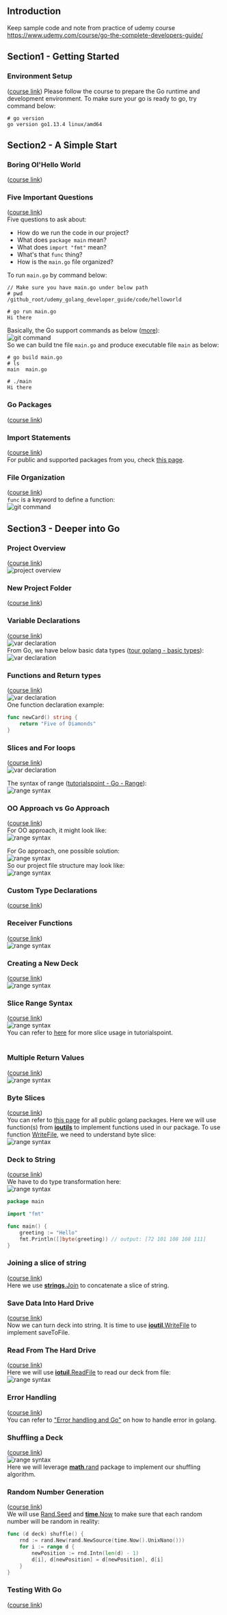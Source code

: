 ## Introduction
Keep sample code and note from practice of udemy course https://www.udemy.com/course/go-the-complete-developers-guide/

## Section1 - Getting Started

### Environment Setup
([course link](https://www.udemy.com/course/go-the-complete-developers-guide/learn/lecture/7797236#overview)) Please follow the course to prepare the Go runtime and development environment. To make sure your go is ready to go, try command below:
```console
# go version
go version go1.13.4 linux/amd64
```

## Section2 - A Simple Start 

### Boring OI'Hello World
([course link](https://www.udemy.com/course/go-the-complete-developers-guide/learn/lecture/7797244#overview))

### Five Important Questions
([course link](https://www.udemy.com/course/go-the-complete-developers-guide/learn/lecture/7797246#overview))<br/>
Five questions to ask about:
* How do we run the code in our project?
* What does `package main` mean?
* What does `import "fmt"` mean?
* What's that `func` thing?
* How is the `main.go` file organized?

To run `main.go` by command below:
```console
// Make sure you have main.go under below path
# pwd
/github_root/udemy_golang_developer_guide/code/helloworld

# go run main.go
Hi there
```

Basically, the Go support commands as below ([more](https://golang.org/cmd/)):
</br>
![git command](images/S2_1.PNG)
<br/>
So we can build tne file `main.go` and produce executable file `main` as below:
```console
# go build main.go
# ls
main  main.go

# ./main
Hi there
```
### Go Packages
([course link](https://www.udemy.com/course/go-the-complete-developers-guide/learn/lecture/7797248#overview)) <br/>

### Import Statements
([course link](https://www.udemy.com/course/go-the-complete-developers-guide/learn/lecture/7797250#overview)) <br/>
For public and supported packages from you, check [this page](https://golang.org/pkg/).

### File Organization
([course link](https://www.udemy.com/course/go-the-complete-developers-guide/learn/lecture/7797252#overview)) <br/>
`func` is a keyword to define a function:<br/>
![git command](images/S2_2.PNG)
<br/>

## Section3 - Deeper into Go


### Project Overview
([course link](https://www.udemy.com/course/go-the-complete-developers-guide/learn/lecture/7797262#overview)) <br/>
![project overview](images/S3_1.PNG)
<br/>


### New Project Folder
([course link](https://www.udemy.com/course/go-the-complete-developers-guide/learn/lecture/7797266#overview)) <br/>

### Variable Declarations
([course link](https://www.udemy.com/course/go-the-complete-developers-guide/learn/lecture/7797268#overview)) <br/>
![var declaration](images/S3_2.PNG)
<br/>
From Go, we have below basic data types ([tour golang - basic types](https://tour.golang.org/basics/11)): <br/>
![var declaration](images/S3_3.PNG)
<br/>

### Functions and Return types
([course link](https://www.udemy.com/course/go-the-complete-developers-guide/learn/lecture/7797272#overview)) <br/>
![var declaration](images/S3_4.PNG)
<br/>
One function declaration example:
```go
func newCard() string {
    return "Five of Diamonds"
}
```

### Slices and For loops
([course link](https://www.udemy.com/course/go-the-complete-developers-guide/learn/lecture/7797274#overview)) <br/>
![var declaration](images/S3_5.PNG)
<br/>

The syntax of range ([tutorialspoint - Go - Range](https://www.tutorialspoint.com/go/go_range.htm)): <br/>
![range syntax](images/S3_6.PNG)
<br/>

### OO Approach vs Go Approach
([course link](https://www.udemy.com/course/go-the-complete-developers-guide/learn/lecture/7797276#overview)) <br/>
For OO approach, it might look like: <br/>
![range syntax](images/S3_7.PNG)
<br/>

For Go approach, one possible solution: <br/>
![range syntax](images/S3_8.PNG)
<br/>
So our project file structure may look like: <br/>
![range syntax](images/S3_9.PNG)
<br/>

### Custom Type Declarations
([course link](https://www.udemy.com/course/go-the-complete-developers-guide/learn/lecture/7797278#overview)) <br/>


### Receiver Functions
([course link](https://www.udemy.com/course/go-the-complete-developers-guide/learn/lecture/7797280#overview)) <br/>
![range syntax](images/S3_10.PNG)
<br/>

### Creating a New Deck
([course link](https://www.udemy.com/course/go-the-complete-developers-guide/learn/lecture/7797282#overview)) <br/>
![range syntax](images/S3_11.PNG)
<br/>

### Slice Range Syntax
([course link](https://www.udemy.com/course/go-the-complete-developers-guide/learn/lecture/7797284#overview)) <br/>
![range syntax](images/S3_12.PNG)
<br/>
You can refer to [here](https://www.tutorialspoint.com/go/go_slice.htm) for more slice usage in tutorialspoint.<br/>
<br/>
### Multiple Return Values
([course link](https://www.udemy.com/course/go-the-complete-developers-guide/learn/lecture/7797286#overview)) <br/>
![range syntax](images/S3_13.PNG)
<br/>
### Byte Slices
([course link](https://www.udemy.com/course/go-the-complete-developers-guide/learn/lecture/7797288#overview)) <br/>
You can refer to [this page](https://golang.org/pkg/) for all public golang packages. Here we will
use function(s) from <b>[ioutils](https://golang.org/pkg/io/ioutil/)</b> to implement functions used
in our package. To use function [WriteFile](https://golang.org/pkg/io/ioutil/#WriteFile), we need to understand byte slice:<br/>
![range syntax](images/S3_14.PNG)
<br/>
### Deck to String
([course link](https://www.udemy.com/course/go-the-complete-developers-guide/learn/lecture/7797290#overview)) <br/>
We have to do type transformation here: <br/>
![range syntax](images/S3_15.PNG)
<br/>
```go
package main

import "fmt"

func main() {
	greeting := "Hello"
	fmt.Println([]byte(greeting)) // output: [72 101 108 108 111]
}
```
### Joining a slice of string
([course link](https://www.udemy.com/course/go-the-complete-developers-guide/learn/lecture/7797292#overview)) <br/>
Here we use [<b>strings</b>.Join](https://golang.org/pkg/strings/#Join) to concatenate a slice of string. <br/>


### Save Data Into Hard Drive
([course link](https://www.udemy.com/course/go-the-complete-developers-guide/learn/lecture/7797294#overview)) <br/>
Now we can turn deck into string. It is time to use [<b>ioutil</b>.WriteFile](https://golang.org/pkg/io/ioutil/#WriteFile) to implement saveToFile. <br/>

### Read From The Hard Drive
([course link](https://www.udemy.com/course/go-the-complete-developers-guide/learn/lecture/7797298#overview))  <br/>
Here we will use [<b>iotuil</b>.ReadFile](https://golang.org/pkg/io/ioutil/#ReadFile) to read our deck from file: <br/>
![range syntax](images/S3_16.PNG)
<br/>

### Error Handling
([course link](https://www.udemy.com/course/go-the-complete-developers-guide/learn/lecture/7797300#overview)) <br/>
You can refer to ["Error handling and Go"](https://blog.golang.org/error-handling-and-go) on how to handle error in golang. <br/>

### Shuffling a Deck
([course link](https://www.udemy.com/course/go-the-complete-developers-guide/learn/lecture/7797302#overview)) <br/>
![range syntax](images/S3_17.PNG)
<br/>
Here we will leverage [<b>math</b>.rand](https://golang.org/pkg/math/rand/) package to implement our shuffling algorithm. <br/>

### Random Number Generation
([course link](https://www.udemy.com/course/go-the-complete-developers-guide/learn/lecture/7797304#overview)) <br/>
We will use [Rand.Seed](https://golang.org/pkg/math/rand/#Seed) and [<b>time</b>.Now](https://golang.org/pkg/time/#Now) to make sure that each random number will be random in reality: <br/>
```go
func (d deck) shuffle() {
	rnd := rand.New(rand.NewSource(time.Now().UnixNano()))
	for i := range d {
		newPosition := rnd.Intn(len(d) - 1)
		d[i], d[newPosition] = d[newPosition], d[i]
	}
}
```

### Testing With Go
([course link](https://www.udemy.com/course/go-the-complete-developers-guide/learn/lecture/7797306#overview))